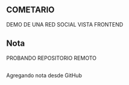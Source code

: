 ## COMETARIO

DEMO DE UNA RED SOCIAL VISTA FRONTEND

## Nota

PROBANDO REPOSITORIO REMOTO

##
Agregando nota desde GitHub
